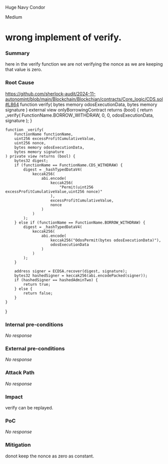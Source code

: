 Huge Navy Condor

Medium

# wrong implement of verify.

### Summary

here in the verify function we are not verifying the nonce as we are keeping that value is zero. 

### Root Cause

https://github.com/sherlock-audit/2024-11-autonomint/blob/main/Blockchain/Blockchian/contracts/Core_logic/CDS.sol#L864
    function verify(
        bytes memory odosExecutionData,
        bytes memory signature
    ) external view onlyBorrowingContract returns (bool) {
        return
            _verify(
                FunctionName.BORROW_WITHDRAW,
                0,
                0,
                odosExecutionData,
                signature
            );
    }

    function _verify(
        FunctionName functionName,
        uint256 excessProfitCumulativeValue,
        uint256 nonce,
        bytes memory odosExecutionData,
        bytes memory signature
    ) private view returns (bool) {
        bytes32 digest;
        if (functionName == FunctionName.CDS_WITHDRAW) {
            digest = _hashTypedDataV4(
                keccak256(
                    abi.encode(
                        keccak256(
                            "Permit(uint256 excessProfitCumulativeValue,uint256 nonce)"
                        ),
                        excessProfitCumulativeValue,
                        nonce
                    )
                )
            );
        } else if (functionName == FunctionName.BORROW_WITHDRAW) {
            digest = _hashTypedDataV4(
                keccak256(
                    abi.encode(
                        keccak256("OdosPermit(bytes odosExecutionData)"),
                        odosExecutionData
                    )
                )
            );
        }

        address signer = ECDSA.recover(digest, signature);
        bytes32 hashedSigner = keccak256(abi.encodePacked(signer));
        if (hashedSigner == hashedAdminTwo) {
            return true;
        } else {
            return false;
        }
    }
}

### Internal pre-conditions

_No response_

### External pre-conditions

_No response_

### Attack Path

_No response_

### Impact

verify can be replayed.

### PoC

_No response_

### Mitigation

donot keep the nonce as zero as constant.